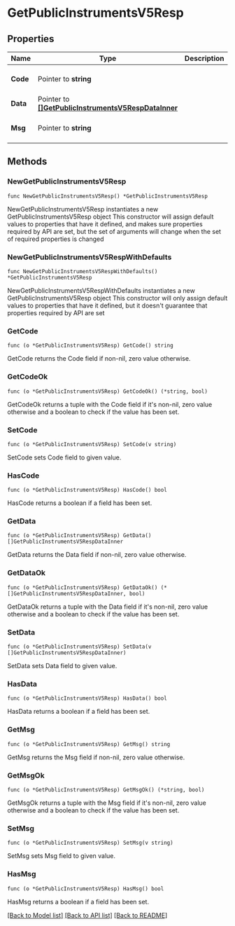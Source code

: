 # GetPublicInstrumentsV5Resp

## Properties

Name | Type | Description | Notes
------------ | ------------- | ------------- | -------------
**Code** | Pointer to **string** |  | [optional] [default to ""]
**Data** | Pointer to [**[]GetPublicInstrumentsV5RespDataInner**](GetPublicInstrumentsV5RespDataInner.md) |  | [optional] 
**Msg** | Pointer to **string** |  | [optional] [default to ""]

## Methods

### NewGetPublicInstrumentsV5Resp

`func NewGetPublicInstrumentsV5Resp() *GetPublicInstrumentsV5Resp`

NewGetPublicInstrumentsV5Resp instantiates a new GetPublicInstrumentsV5Resp object
This constructor will assign default values to properties that have it defined,
and makes sure properties required by API are set, but the set of arguments
will change when the set of required properties is changed

### NewGetPublicInstrumentsV5RespWithDefaults

`func NewGetPublicInstrumentsV5RespWithDefaults() *GetPublicInstrumentsV5Resp`

NewGetPublicInstrumentsV5RespWithDefaults instantiates a new GetPublicInstrumentsV5Resp object
This constructor will only assign default values to properties that have it defined,
but it doesn't guarantee that properties required by API are set

### GetCode

`func (o *GetPublicInstrumentsV5Resp) GetCode() string`

GetCode returns the Code field if non-nil, zero value otherwise.

### GetCodeOk

`func (o *GetPublicInstrumentsV5Resp) GetCodeOk() (*string, bool)`

GetCodeOk returns a tuple with the Code field if it's non-nil, zero value otherwise
and a boolean to check if the value has been set.

### SetCode

`func (o *GetPublicInstrumentsV5Resp) SetCode(v string)`

SetCode sets Code field to given value.

### HasCode

`func (o *GetPublicInstrumentsV5Resp) HasCode() bool`

HasCode returns a boolean if a field has been set.

### GetData

`func (o *GetPublicInstrumentsV5Resp) GetData() []GetPublicInstrumentsV5RespDataInner`

GetData returns the Data field if non-nil, zero value otherwise.

### GetDataOk

`func (o *GetPublicInstrumentsV5Resp) GetDataOk() (*[]GetPublicInstrumentsV5RespDataInner, bool)`

GetDataOk returns a tuple with the Data field if it's non-nil, zero value otherwise
and a boolean to check if the value has been set.

### SetData

`func (o *GetPublicInstrumentsV5Resp) SetData(v []GetPublicInstrumentsV5RespDataInner)`

SetData sets Data field to given value.

### HasData

`func (o *GetPublicInstrumentsV5Resp) HasData() bool`

HasData returns a boolean if a field has been set.

### GetMsg

`func (o *GetPublicInstrumentsV5Resp) GetMsg() string`

GetMsg returns the Msg field if non-nil, zero value otherwise.

### GetMsgOk

`func (o *GetPublicInstrumentsV5Resp) GetMsgOk() (*string, bool)`

GetMsgOk returns a tuple with the Msg field if it's non-nil, zero value otherwise
and a boolean to check if the value has been set.

### SetMsg

`func (o *GetPublicInstrumentsV5Resp) SetMsg(v string)`

SetMsg sets Msg field to given value.

### HasMsg

`func (o *GetPublicInstrumentsV5Resp) HasMsg() bool`

HasMsg returns a boolean if a field has been set.


[[Back to Model list]](../README.md#documentation-for-models) [[Back to API list]](../README.md#documentation-for-api-endpoints) [[Back to README]](../README.md)


